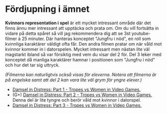 # Fördjupning i ämnet
__Kvinnors representation i spel__ är ett mycket intressant område där det finns ännu mer intressant att upptäcka och prata om. Om du vill fortsätta in vidare på detta spåret så vill jag rekommendera dig att se 3st youtube-filmer à 25 minuter. Där hanteras konceptet "Jungfru i nöd", en roll som kvinnliga karaktärer väldigt ofta får. Den andra filmen pratar om när våld mot kvinnor kommer in i datorspelen. Mycket intressant men nästan lite väl magstarkt ibland så var försiktig med vem du visar del 2 för. Del 3 leker med konceptet då manliga karaktärer hamnar i positionen som "Jungfru i nöd" och hur det tar sig uttryck. 

_(Filmerna kan naturligtvis också visas för eleverna. Notera att filmerna är på engelska samt att del 2 kan vara lite väl grym för yngre elever.)_
  + [Damsel in Distress: Part 1 - Tropes vs Women in Video Games.][damsel-in-distress-part-1]
  + (G+) [Damsel in Distress: Part 2 - Tropes vs Women in Video Games.][damsel-in-distress-part-2] Denna del är lite tyngre och berör våld mot kvinnor i datorspel.
  + [Damsel in Distress: Part 3 - Tropes vs Women in Video Games.][damsel-in-distress-part-3]


[damsel-in-distress-part-1]: http://youtu.be/X6p5AZp7r_Q
[damsel-in-distress-part-2]: http://youtu.be/toa_vH6xGqs
[damsel-in-distress-part-3]: http://youtu.be/LjImnqH_KwM
